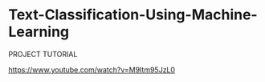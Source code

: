 # Text-Classification-Using-Machine-Learning

PROJECT TUTORIAL

https://www.youtube.com/watch?v=M9Itm95JzL0
